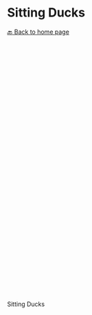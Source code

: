 # Sitting Ducks

[:back: Back to home page](./)

<html lang="en-us">
  <head>
    <meta charset="utf-8">
    <meta http-equiv="Content-Type" content="text/html; charset=utf-8">
    <title>Unity WebGL Player | Sitting Ducks</title>
    <link rel="shortcut icon" href="game/TemplateData/favicon.ico">
    <link rel="stylesheet" href="game/TemplateData/style.css">
    <script src="game/TemplateData/UnityProgress.js"></script>
    <script src="game/Build/UnityLoader.js"></script>
    <script>
      var unityInstance = UnityLoader.instantiate("unityContainer", "game/Build/Builds.json", {onProgress: UnityProgress});
    </script>
  </head>
  <body>
    <div class="webgl-content">
      <div id="unityContainer" style="width: 960px; height: 600px"></div>
      <div class="footer">
        <div class="webgl-logo"></div>
        <div class="fullscreen" onclick="unityInstance.SetFullscreen(1)"></div>
        <div class="title">Sitting Ducks</div>
      </div>
    </div>
  </body>
</html>